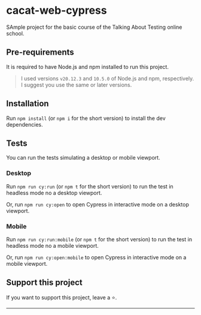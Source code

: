 # cacat-web-cypress

SAmple project for the basic course of the Talking About Testing online school.

## Pre-requirements

It is required to have Node.js and npm installed to run this project.

> I used versions `v20.12.3` and `10.5.0` of Node.js and npm, respectively. I suggest you use the same or later versions.

## Installation

Run `npm install` (or `npm i` for the short version) to install the dev dependencies.

## Tests

You can run the tests simulating a desktop or mobile viewport.

### Desktop

Run `npm run cy:run` (or `npm t` for the short version) to run the test in headless mode no a desktop viewport.

Or, run `npm run cy:open` to open Cypress in interactive mode on a desktop viewport.

### Mobile

Run `npm run cy:run:mobile` (or `npm t` for the short version) to run the test in headless mode no a mobile viewport.

Or, run `npm run cy:open:mobile` to open Cypress in interactive mode on a mobile viewport.

## Support this project

If you want to support this project, leave a ⭐.

___
